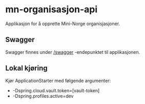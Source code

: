 # mn-organisasjon-api
Applikasjon for å opprette Mini-Norge organisjasjoner.

## Swagger
Swagger finnes under [/swagger](https://mn-organisasjon-api.dev.adeo.no/swagger) -endepunktet til applikasjonen.

## Lokal kjøring
Kjør ApplicationStarter med følgende argumenter:
 - -Dspring.cloud.vault.token=[vault-token]
 - -Dspring.profiles.active=dev